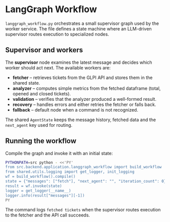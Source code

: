 # LangGraph Workflow

`langgraph_workflow.py` orchestrates a small supervisor graph used by the worker service. The file defines a state machine where an LLM-driven supervisor routes execution to specialized nodes.

## Supervisor and workers

The **supervisor** node examines the latest message and decides which worker should act next. The available workers are:

- **fetcher** – retrieves tickets from the GLPI API and stores them in the shared state.
- **analyzer** – computes simple metrics from the fetched dataframe (total, opened and closed tickets).
- **validation** – verifies that the analyzer produced a well-formed result.
- **recovery** – handles errors and either retries the fetcher or falls back.
- **fallback** – default node when a command is not recognized.

The shared `AgentState` keeps the message history, fetched data and the `next_agent` key used for routing.

## Running the workflow

Compile the graph and invoke it with an initial state:

```bash
PYTHONPATH=src python - <<'PY'
from src.backend.application.langgraph_workflow import build_workflow
from shared.utils.logging import get_logger, init_logging
wf = build_workflow().compile()
state = {"messages": ["fetch"], "next_agent": "", "iteration_count": 0}
result = wf.invoke(state)
logger = get_logger(__name__)
logger.info(result["messages"][-1])
PY
```

The command logs `fetched tickets` when the supervisor routes execution to the fetcher and the API call succeeds.
